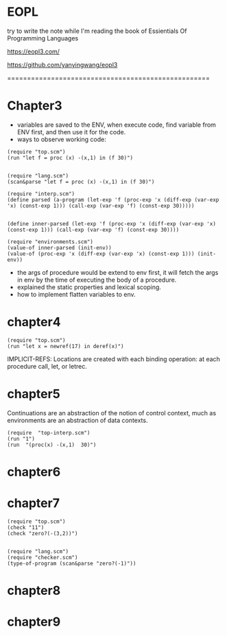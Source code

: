 # EOPL
try to write the note while I'm reading the book of Essientials Of Programming Languages


https://eopl3.com/


https://github.com/yanyingwang/eopl3


===================================================



# Chapter3
* variables are saved to the ENV, when execute code, find variable from ENV first, and then use it for the code.
* ways to observe working code:
~~~racket
(require "top.scm")
(run "let f = proc (x) -(x,1) in (f 30)")


(require "lang.scm")
(scan&parse "let f = proc (x) -(x,1) in (f 30)")

(require "interp.scm")
(define parsed (a-program (let-exp 'f (proc-exp 'x (diff-exp (var-exp 'x) (const-exp 1))) (call-exp (var-exp 'f) (const-exp 30)))))


(define inner-parsed (let-exp 'f (proc-exp 'x (diff-exp (var-exp 'x) (const-exp 1))) (call-exp (var-exp 'f) (const-exp 30))))

(require "environments.scm")
(value-of inner-parsed (init-env))
(value-of (proc-exp 'x (diff-exp (var-exp 'x) (const-exp 1))) (init-env))

~~~
* the args of procedure would be extend to env first, it will fetch the args in env by the time of executing the body of a procedure.
* explained the static properties and lexical scoping.
* how to implement flatten variables to env.


# chapter4
~~~racket
(require "top.scm")
(run "let x = newref(17) in deref(x)")
~~~
IMPLICIT-REFS: Locations are created with each binding operation: at each procedure call,
let, or letrec.


# chapter5
Continuations are an abstraction of the notion of control context, much as environments are an
abstraction of data contexts.

~~~racket
(require  "top-interp.scm")
(run "1")
(run  "(proc(x) -(x,1)  30)")
~~~

# chapter6

# chapter7
```racket
(require "top.scm")
(check "11")
(check "zero?(-(3,2))")


(require "lang.scm")
(require "checker.scm")
(type-of-program (scan&parse "zero?(-1)"))
```

# chapter8


# chapter9


